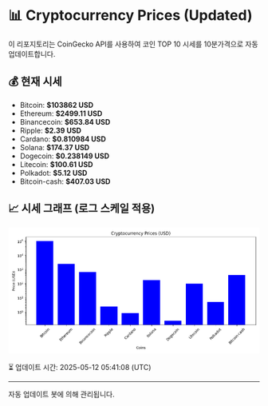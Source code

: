 
# 📊 Cryptocurrency Prices (Updated)

이 리포지토리는 CoinGecko API를 사용하여 코인 TOP 10 시세를 10분가격으로 자동 업데이트합니다.

## 💰 현재 시세
- Bitcoin: **$103862 USD**
- Ethereum: **$2499.11 USD**
- Binancecoin: **$653.84 USD**
- Ripple: **$2.39 USD**
- Cardano: **$0.810984 USD**
- Solana: **$174.37 USD**
- Dogecoin: **$0.238149 USD**
- Litecoin: **$100.61 USD**
- Polkadot: **$5.12 USD**
- Bitcoin-cash: **$407.03 USD**

## 📈 시세 그래프 (로그 스케일 적용)
![Crypto Prices](crypto_prices.png)

⏳ 업데이트 시간: 2025-05-12 05:41:08 (UTC)

---
자동 업데이트 봇에 의해 관리됩니다.
